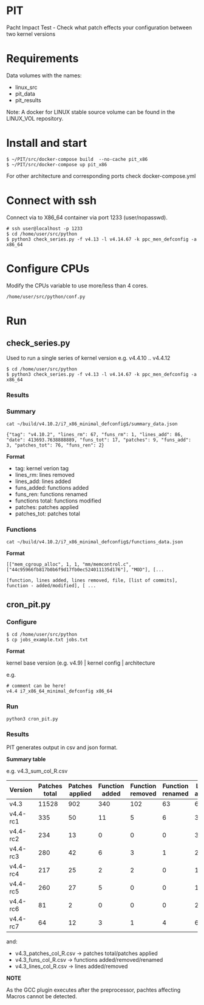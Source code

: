 # PIT
Pacht Impact Test - Check what patch effects your configuration between two kernel versions

# Requirements

Data volumes with the names:

* linux\_src
* pit\_data
* pit\_results

Note: A docker for LINUX stable source volume can be found in the LINUX\_VOL repository.


# Install and start

```
$ ~/PIT/src/docker-compose build  --no-cache pit_x86
$ ~/PIT/src/docker-compose up pit_x86
```

For other architecture and corresponding ports check docker-compose.yml

# Connect with ssh

Connect via to X86\_64 container via port 1233 (user/nopasswd).

```
# ssh user@localhost -p 1233
$ cd /home/user/src/python
$ python3 check_series.py -f v4.13 -l v4.14.67 -k ppc_men_defconfig -a x86_64
```

# Configure CPUs

Modify the CPUs variable to use more/less than 4 cores.

```
/home/user/src/python/conf.py
```

# Run

## check_series.py

Used to run a single series of kernel version e.g. v4.4.10 .. v4.4.12


```
$ cd /home/user/src/python
$ python3 check_series.py -f v4.13 -l v4.14.67 -k ppc_men_defconfig -a x86_64
```

### Results

### Summary

```
cat ~/build/v4.10.2/i7_x86_minimal_defconfig$/summary_data.json

{"tag": "v4.10.2", "lines_rm": 67, "funs_rm": 1, "lines_add": 86, "date": 413693.7638888889, "funs_tot": 17, "patches": 9, "funs_add": 3, "patches_tot": 76, "funs_ren": 2}

```

**Format**

- tag: kernel verion tag
- lines_rm: lines removed
- lines_add: lines added
- funs_added: functions added
- funs_ren: functions renamed
- functions total: functions modified
- patches: patches applied
- patches_tot: patches total


### Functions

```
cat ~/build/v4.10.2/i7_x86_minimal_defconfig$/functions_data.json
```

**Format**
```
[["mem_cgroup_alloc", 1, 1, "mm/memcontrol.c", ["44c95966fb817b0b6f9d17fb0ec524011135d176"], "MOD"], [...

[function, lines added, lines removed, file, [list of commits], function - added/modified], [ ...
```
## cron_pit.py

### Configure

```
$ cd /home/user/src/python
$ cp jobs_example.txt jobs.txt
```

**Format**

kernel base version (e.g. v4.9) | kernel config | architecture

e.g.

```
# comment can be here!
v4.4 i7_x86_64_minimal_defconfig x86_64

```

### Run

```
python3 cron_pit.py

```

### Results


PIT generates output in csv and json format.


**Summary table**

e.g. v4.3_sum_col_R.csv

| Version | Patches total | Patches applied | Function added | Function removed | Function renamed | Lines added | Lines removed | 
| ---- | ---- | ---- | ---- | ---- | ---- | ---- | ---- |
| v4.3 | 11528 | 902 | 340 | 102 | 63 | 6212 | 4878 |
|v4.4-rc1|335|50|11|5|6|346|392|
|v4.4-rc2|234|13|0|0|0|38|20|
|v4.4-rc3|280|42|6|3|1|247|199|
|v4.4-rc4|217|25|2|2|0|168|149|
|v4.4-rc5|260|27|5|0|0|154|86|
|v4.4-rc6|81|2|0|0|0|2|2|
|v4.4-rc7|64|12|3|1|4|65|67|


and:

- v4.3_patches_col_R.csv -> patches total/patches applied
- v4.3_funs_col_R.csv -> functions added/removed/renamed
- v4.3_lines_col_R.csv -> lines added/removed

**NOTE**

As the GCC plugin executes after the preprocessor, pachtes affecting Macros cannot be detected.
